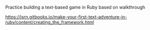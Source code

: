 Practice building a text-based game in Ruby based on walkthrough

https://jsrn.gitbooks.io/make-your-first-text-adventure-in-ruby/content/creating_the_framework.html